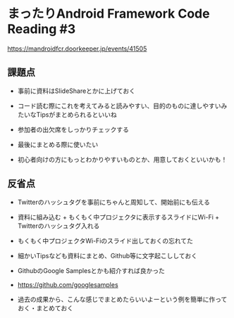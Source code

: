 # まったりAndroid Framework Code Reading #3

https://mandroidfcr.doorkeeper.jp/events/41505


## 課題点

* 事前に資料はSlideShareとかに上げておく

* コード読む際にこれを考えてみると読みやすい、目的のものに達しやすいみたいなTipsがまとめられるといいね

* 参加者の出欠席をしっかりチェックする
 * 最後にまとめる際に使いたい

* 初心者向けの方にもっとわかりやすいものとか、用意しておくといいかも！


## 反省点

* Twitterのハッシュタグを事前にちゃんと周知して、開始前にも伝える
* 資料に組み込む + もくもく中プロジェクタに表示するスライドにWi-Fi + Twitterのハッシュタグ入れる

* もくもく中プロジェクタWi-Fiのスライド出しておくの忘れてた

* 細かいTipsなども資料にまとめ、Github等に文字起こししておく

* GithubのGoogle Samplesとかも紹介すれば良かった
 * https://github.com/googlesamples

* 過去の成果から、こんな感じでまとめたらいいよーという例を簡単に作っておく・まとめておく

